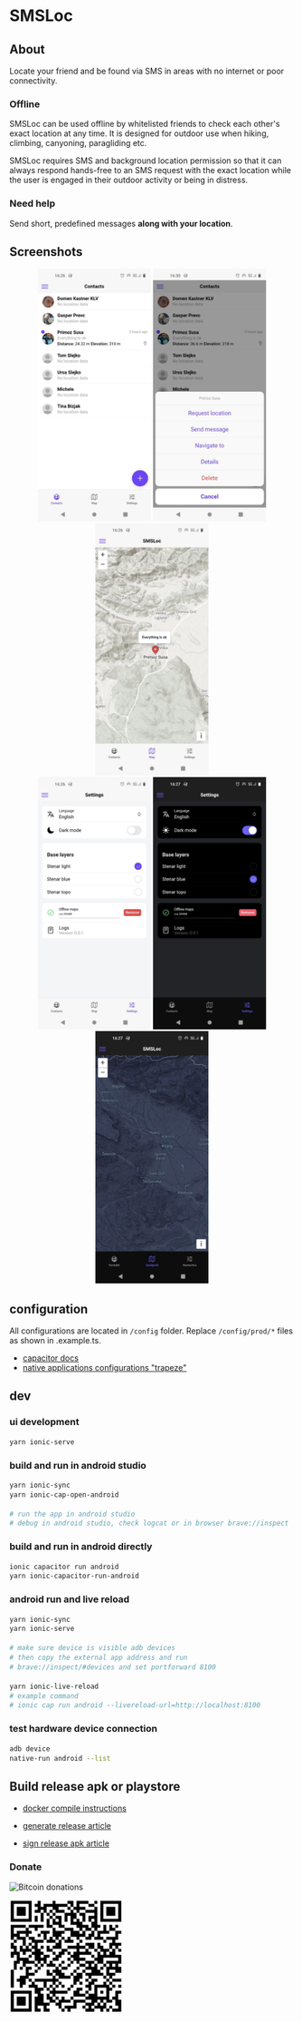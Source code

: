 # SMSLoc

## About

Locate your friend and be found via SMS in areas with no internet or poor connectivity.

### Offline

SMSLoc can be used offline by whitelisted friends to check each other's exact location at any time. It is designed for outdoor use when hiking, climbing, canyoning, paragliding etc.

SMSLoc requires SMS and background location permission so that it can always respond hands-free to an SMS request with the exact location while the user is engaged in their outdoor activity or being in distress.

### Need help

Send short, predefined messages **along with your location**.

## Screenshots

<div align="center">  
  <img src="screenshots/2-contacts.jpg" width="200px" />
  <img src="screenshots/3-actions.jpg" width="200px" />
  <img src="screenshots/map-lite.jpg" width="200px" />
</div>

<div align="center">
  <img src="screenshots/settings.jpg" width="200px" />
  <img src="screenshots/settings-dark.jpg" width="200px" />
  <img src="screenshots/map-dark.jpg" width="200px" />
</div>

## configuration

All configurations are located in `/config` folder.
Replace `/config/prod/*` files as shown in .example.ts.

- [capacitor docs](https://capacitorjs.com/docs)
- [native applications configurations "trapeze"](https://trapeze.dev/)

## dev

### ui development

```sh
yarn ionic-serve
```

### build and run in android studio

```sh
yarn ionic-sync
yarn ionic-cap-open-android

# run the app in android studio
# debug in android studio, check logcat or in browser brave://inspect
```

### build and run in android directly

```sh
ionic capacitor run android
yarn ionic-capacitor-run-android
```

### android run and live reload

```sh
yarn ionic-sync
yarn ionic-serve

# make sure device is visible adb devices
# then copy the external app address and run
# brave://inspect/#devices and set portforward 8100

yarn ionic-live-reload
# example command
# ionic cap run android --livereload-url=http://localhost:8100
```

### test hardware device connection

```sh
adb device
native-run android --list
```

## Build release apk or playstore

- [docker compile instructions](/deploy/docker/README.md)

- [generate release article](https://ionicframework.com/docs/deployment/play-store)
- [sign release apk article](https://developer.android.com/studio/publish/app-signing)

### Donate

![Bitcoin donations](https://img.shields.io/badge/BTC-bc1q9fjcpcgm5cj4295f88uvld9g8vssgq3wy33rn3-FFA500.svg)

<div align="left">
  <img src="screenshots/btc.png" width="200px" />
</div>
